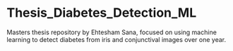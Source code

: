 # Thesis_Diabetes_Detection_ML
Masters thesis repository by Ehtesham Sana, focused on using machine learning to detect diabetes from iris and conjunctival images over one year.
